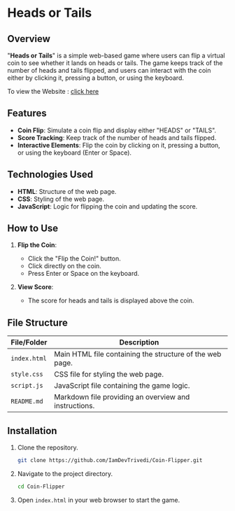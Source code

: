 # Heads or Tails

## Overview
"**Heads or Tails**" is a simple web-based game where users can flip a virtual coin to see whether it lands on heads or tails. The game keeps track of the number of heads and tails flipped, and users can interact with the coin either by clicking it, pressing a button, or using the keyboard.

To view the Website : [click here](https://iamdevtrivedi.github.io/coin-flipper)

## Features
- **Coin Flip**: Simulate a coin flip and display either "HEADS" or "TAILS".
- **Score Tracking**: Keep track of the number of heads and tails flipped.
- **Interactive Elements**: Flip the coin by clicking on it, pressing a button, or using the keyboard (Enter or Space).

## Technologies Used
- **HTML**: Structure of the web page.
- **CSS**: Styling of the web page.
- **JavaScript**: Logic for flipping the coin and updating the score.

## How to Use
1. **Flip the Coin**:
   - Click the "Flip the Coin!" button.
   - Click directly on the coin.
   - Press Enter or Space on the keyboard.

2. **View Score**:
   - The score for heads and tails is displayed above the coin.

## File Structure
| File/Folder   | Description                                                |
|---------------|------------------------------------------------------------|
| `index.html`  | Main HTML file containing the structure of the web page.   |
| `style.css`   | CSS file for styling the web page.                         |
| `script.js`   | JavaScript file containing the game logic.                 |
| `README.md`   | Markdown file providing an overview and instructions.      |

## Installation
1. Clone the repository.
   ```bash
   git clone https://github.com/IamDevTrivedi/Coin-Flipper.git
   ```
2. Navigate to the project directory.
   ```bash
   cd Coin-Flipper
   ```
3. Open `index.html` in your web browser to start the game.
